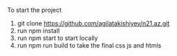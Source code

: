 To start the project 
1. git clone https://github.com/agilatakishiyev/n21.az.git
2. run npm install
3. run npm start to start locally
4. run npm run build to take the final css js and htmls